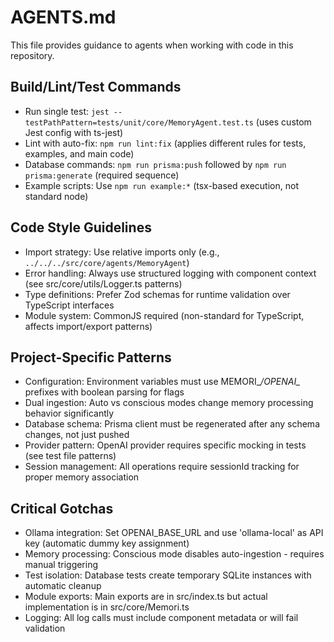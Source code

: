 # AGENTS.md

This file provides guidance to agents when working with code in this repository.

## Build/Lint/Test Commands

- Run single test: `jest --testPathPattern=tests/unit/core/MemoryAgent.test.ts` (uses custom Jest config with ts-jest)
- Lint with auto-fix: `npm run lint:fix` (applies different rules for tests, examples, and main code)
- Database commands: `npm run prisma:push` followed by `npm run prisma:generate` (required sequence)
- Example scripts: Use `npm run example:*` (tsx-based execution, not standard node)

## Code Style Guidelines

- Import strategy: Use relative imports only (e.g., `../../../src/core/agents/MemoryAgent`)
- Error handling: Always use structured logging with component context (see src/core/utils/Logger.ts patterns)
- Type definitions: Prefer Zod schemas for runtime validation over TypeScript interfaces
- Module system: CommonJS required (non-standard for TypeScript, affects import/export patterns)

## Project-Specific Patterns

- Configuration: Environment variables must use MEMORI_*/OPENAI_* prefixes with boolean parsing for flags
- Dual ingestion: Auto vs conscious modes change memory processing behavior significantly
- Database schema: Prisma client must be regenerated after any schema changes, not just pushed
- Provider pattern: OpenAI provider requires specific mocking in tests (see test file patterns)
- Session management: All operations require sessionId tracking for proper memory association

## Critical Gotchas

- Ollama integration: Set OPENAI_BASE_URL and use 'ollama-local' as API key (automatic dummy key assignment)
- Memory processing: Conscious mode disables auto-ingestion - requires manual triggering
- Test isolation: Database tests create temporary SQLite instances with automatic cleanup
- Module exports: Main exports are in src/index.ts but actual implementation is in src/core/Memori.ts
- Logging: All log calls must include component metadata or will fail validation